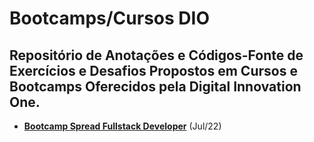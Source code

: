# Bootcamps/Cursos DIO
## Repositório de Anotações e Códigos-Fonte de Exercícios e Desafios Propostos em Cursos e Bootcamps Oferecidos pela Digital Innovation One.

 - [**Bootcamp Spread Fullstack Developer**](https://github.com/FawkesC05/dio-notes/tree/main/Spread-Bootcamp) (Jul/22)